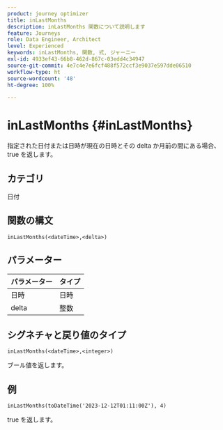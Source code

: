 ```yaml
---
product: journey optimizer
title: inLastMonths
description: inLastMonths 関数について説明します
feature: Journeys
role: Data Engineer, Architect
level: Experienced
keywords: inLastMonths, 関数, 式, ジャーニー
exl-id: 4933ef43-66b8-462d-867c-03edd4c34947
source-git-commit: 4e7c4e7e6fcf488f572ccf3e9037e597dde06510
workflow-type: ht
source-wordcount: '48'
ht-degree: 100%

---
```


# inLastMonths {#inLastMonths}

指定された日付または日時が現在の日時とその delta か月前の間にある場合、true を返します。

## カテゴリ

日付

## 関数の構文

`inLastMonths(<dateTime>,<delta>)`

## パラメーター

| パラメーター | タイプ |
|-----------|------------------|
| 日時 | 日時 |
| delta | 整数 |

## シグネチャと戻り値のタイプ

`inLastMonths(<dateTime>,<integer>)`

ブール値を返します。

## 例

`inLastMonths(toDateTime('2023-12-12T01:11:00Z'), 4)`

true を返します。
